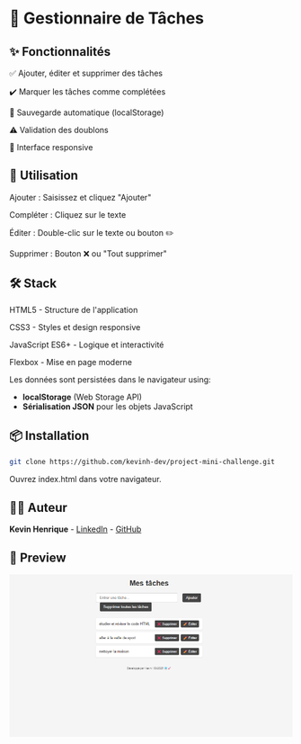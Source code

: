 # 📝 Gestionnaire de Tâches

## ✨ Fonctionnalités

✅ Ajouter, éditer et supprimer des tâches

✔️ Marquer les tâches comme complétées

💾 Sauvegarde automatique (localStorage)

⚠️ Validation des doublons

🎯 Interface responsive

## 🚀 Utilisation

Ajouter : Saisissez et cliquez "Ajouter"

Compléter : Cliquez sur le texte

Éditer : Double-clic sur le texte ou bouton ✏️

Supprimer : Bouton ❌ ou "Tout supprimer"

## 🛠️ Stack

HTML5 - Structure de l'application

CSS3 - Styles et design responsive

JavaScript ES6+ - Logique et interactivité

Flexbox - Mise en page moderne

Les données sont persistées dans le navigateur using:

- **localStorage** (Web Storage API)
- **Sérialisation JSON** pour les objets JavaScript

## 📦 Installation

```bash
git clone https://github.com/kevinh-dev/project-mini-challenge.git
```

Ouvrez index.html dans votre navigateur.

## 👨‍💻 Auteur

**Kevin Henrique** - [LinkedIn](https://www.linkedin.com/in/kevin-henrique-cavalcante-gomes-747785330/) - [GitHub](https://github.com/kevinh-dev)

## 📸 Preview

![preview da aplicação](./screenshot.png)

